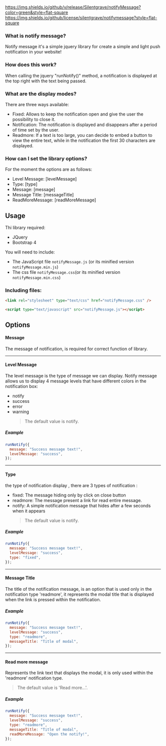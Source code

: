 https://img.shields.io/github/v/release/Silentgrave/notifyMessage?color=green&style=flat-square
https://img.shields.io/github/license/silentgrave/notifymessage?style=flat-square

### What is notify message?

Notify message it's a simple jquery library for create a simple and light push notification in your website!

### How does this work?

When calling the jquery "runNotify()" method, a notification is displayed at the top right with the text being passed.

### What are the display modes?

There are three ways available:

- Fixed: Allows to keep the notification open and give the user the possibility to close it.
- Notification: The notification is displayed and disappears after a period of time set by the user.
- Readmore: If a text is too large, you can decide to embed a button to view the entire text, while in the notification the first 30 characters are displayed.

### How can I set the library options?

For the moment the options are as follows:

- Level Message: [levelMessage]
- Type: [type]
- Message: [message]
- Message Title: [messageTitle]
- ReadMoreMessage: [readMoreMessage]

## Usage

Thi library required:

- JQuery
- Bootstrap 4

You will need to include:

- The JavaScript file `notifyMessage.js` (or its minified version `notifyMessage.min.js`)
- The css file `notifyMessage.css`(or its minified version `notifyMessage.min.css`)

### Including files:

```html
<link rel="stylesheet" type="text/css" href="notifyMessage.css" />

<script type="text/javascript" src="notifyMessage.js"></script>
```

## Options

#### Message

The message of notification, is required for correct function of library.

---

#### Level Message

The level message is the type of message we can display. Notify message allows us to display 4 message levels that have different colors in the notification box:

- notify
- success
- error
- warning
  > The default value is notify.

##### Example

```javascript
runNotify({
  message: "Success message text!",
  levelMessage: "success",
});
```

---

#### Type

the type of notification display , there are 3 types of notification :

- fixed: The message hiding only by click on close button
- readmore: The message present a link for read entire message.
- notify: A simple notification message that hides after a few seconds when it appears
  > The default value is notify.

##### Example

```javascript
runNotify({
  message: "Success message text!",
  levelMessage: "success",
  type: "fixed",
});
```

---

#### Message Title

The title of the notification message, is an option that is used only in the notification type 'readmore', it represents the modal title that is displayed when the link is pressed within the notification.

##### Example

```javascript
runNotify({
  message: "Success message text!",
  levelMessage: "success",
  type: "readmore",
  messageTitle: "Title of modal",
});
```

---

#### Read more message

Represents the link text that displays the modal, it is only used within the 'readmore' notification type.

> The default value is 'Read more...'.

##### Example

```javascript
runNotify({
  message: "Success message text!",
  levelMessage: "success",
  type: "readmore",
  messageTitle: "Title of modal",
  readMoreMessage: "Open the notify!",
});
```

